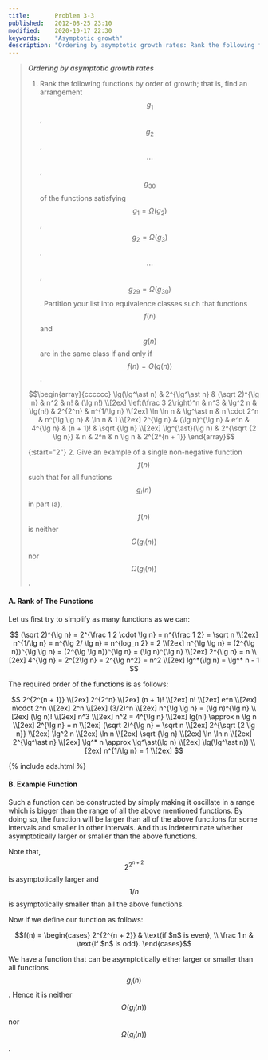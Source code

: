 ```yaml
---
title:       Problem 3-3
published:   2012-08-25 23:10
modified:    2020-10-17 22:30
keywords:    "Asymptotic growth"
description: "Ordering by asymptotic growth rates: Rank the following functions by order of growth; that is, find an arrangement of the functions satisfying g1=Ω(g2), g2=Ω(g3, ⋯, g29=Ω(g30). Partition your list into equivalence classes such that functions f(n) and g(n) are in the same class if and only if f(n)=Θ(g(n))."
---
```


> ***Ordering by asymptotic growth rates***
>
> 1. Rank the following functions by order of growth; that is, find an arrangement $$g_1$$, $$g_2$$, $$\cdots$$ , $$g_{30}$$ of the functions satisfying $$g_1 = \Omega(g_2)$$, $$g_2 = \Omega(g_3)$$, $$\cdots$$ , $$g_{29} = \Omega(g_{30})$$. Partition your list into equivalence classes such that functions $$f(n)$$ and $$g(n)$$ are in the same class if and only if $$f(n) = \Theta(g(n))$$.
>
> $$\begin{array}{cccccc}
\lg(\lg^\ast n)           & 2^{\lg^\ast n}      & (\sqrt 2)^{\lg n} & n^2           &  n!       & (\lg n!)      \\[2ex]
\left(\frac 3 2\right)^n  & n^3                 & \lg^2 n           & \lg(n!)       &  2^{2^n}  & n^{1/\lg n}   \\[2ex]
\ln \ln n                 & \lg^\ast n          & n \cdot 2^n       & n^{\lg \lg n} &  \ln n    & 1             \\[2ex]
2^{\lg n}                 & (\lg n)^{\lg n}     & e^n               & 4^{\lg n}     &  (n + 1)! & \sqrt {\lg n} \\[2ex]
\lg^{\ast}(\lg n)         & 2^{\sqrt {2 \lg n}} & n                 & 2^n           &  n \lg n  & 2^{2^{n + 1}}
\end{array}$$
>
> {:start="2"}
> 2. Give an example of a single non-negative function $$f(n)$$ such that for all functions $$g_i(n)$$ in part (a), $$f(n)$$ is neither $$O(g_i(n))$$ nor $$\Omega(g_i(n))$$.

#### A. Rank of The Functions

Let us first try to simplify as many functions as we can:

$$
(\sqrt 2)^{\lg n} = 2^{\frac 1 2 \cdot \lg n} = n^{\frac 1 2} = \sqrt n \\[2ex]
n^{1/\lg n} = n^{\lg 2/ \lg n} = n^{log_n 2} = 2 \\[2ex]
n^{\lg \lg n} = (2^{\lg n})^{\lg \lg n} = (2^{\lg \lg n})^{\lg n} = (\lg n)^{\lg n} \\[2ex]
2^{\lg n} = n \\[2ex]
4^{\lg n} = 2^{2\lg n} = 2^{\lg n^2} = n^2 \\[2ex]
lg^*(\lg n) = \lg^* n - 1
$$

The required order of the functions is as follows:

$$
2^{2^{n + 1}} \\[2ex]
2^{2^n} \\[2ex]
(n + 1)! \\[2ex]
n! \\[2ex]
e^n \\[2ex]
n\cdot 2^n \\[2ex]
2^n \\[2ex]
(3/2)^n \\[2ex]
n^{\lg \lg n} = (\lg n)^{\lg n} \\[2ex]
(\lg n)! \\[2ex]
n^3 \\[2ex]
n^2 = 4^{\lg n} \\[2ex]
lg(n!) \approx n \lg n \\[2ex]
2^{\lg n} = n \\[2ex]
(\sqrt 2)^{\lg n} = \sqrt n \\[2ex]
2^{\sqrt {2 \lg n}} \\[2ex]
\lg^2 n \\[2ex]
\ln n \\[2ex]
\sqrt {\lg n} \\[2ex]
\ln \ln n \\[2ex]
2^{\lg^\ast n} \\[2ex]
\lg^* n \approx \lg^\ast(\lg n) \\[2ex]
\lg(\lg^\ast n)) \\[2ex]
n^{1/\lg n} = 1 \\[2ex]
$$

{% include ads.html %}

#### B. Example Function

Such a function can be constructed by simply making it oscillate in a range which is bigger than the range of all the above mentioned functions. By doing so, the function will be larger than all of the above functions for some intervals and smaller in other intervals. And thus indeterminate whether asymptotically larger or smaller than the above functions.

Note that, $$2^{2^{n + 2}}$$ is asymptotically larger and $$1/n$$ is asymptotically smaller than all the above functions.

Now if we define our function as follows:

$$f(n) =
\begin{cases} 2^{2^{n + 2}} & \text{if $n$ is even}, \\
                  \frac 1 n & \text{if $n$ is odd}.
\end{cases}$$

We have a function that can be asymptotically either larger or smaller than all functions $$g_i(n)$$. Hence it is neither $$O(g_i(n))$$ nor $$\Omega(g_i(n))$$.

